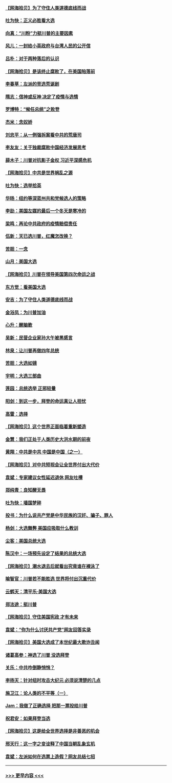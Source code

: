 #### [【网海拾贝】为了守住人类道德底线而战](../pages/nsc993/n12562542.md?t=11201251) 
#### [吐为快：正义必胜看大选](../pages/nsc993/n12561967.md?t=11201251) 
#### [向真：“川粉”力挺川普的主要因素](../pages/nsc993/n12560774.md?t=11201251) 
#### [风儿：一封给小英政府与台湾人民的公开信](../pages/nsc993/n12560581.md?t=11201251) 
#### [吕朴：对于两种落后的认识](../pages/nsc993/n12560492.md?t=11201251) 
#### [【网海拾贝】是该终止腐败了，在美国陷落前](../pages/nsc993/n12559936.md?t=11201251) 
#### [李春草：左派的竞选荒诞剧](../pages/nsc993/n12558380.md?t=11201251) 
#### [隋志：信神或反神 决定了疫情与选情](../pages/nsc993/n12558255.md?t=11201251) 
#### [罗博特：“候任总统”之败登](../pages/nsc993/n12558189.md?t=11201251) 
#### [杰米：念奴娇](../pages/nsc993/n12558174.md?t=11201251) 
#### [刘忠平：从一例强拆案看中共的荒唐司](../pages/nsc993/n12558036.md?t=11201251) 
#### [李友友：关于独裁腐败中国经济发展思考](../pages/nsc993/n12558004.md?t=11201251) 
#### [薛木子：川普对抗影子金权 习近平深感危机](../pages/nsc993/n12557342.md?t=11201251) 
#### [【网海拾贝】中共是世界祸乱之源](../pages/nsc993/n12555353.md?t=11201251) 
#### [吐为快：选举拾英](../pages/nsc993/n12555041.md?t=11201251) 
#### [华旸：纽约等深蓝州共和党候选人的策略](../pages/nsc993/n12554309.md?t=11201251) 
#### [李劼：美国左媒的最后一个冬天是寒冷的](../pages/nsc993/n12552947.md?t=11201251) 
#### [梁鸣：再论中共政府的疫情赔偿责任](../pages/nsc993/n12553012.md?t=11201251) 
#### [伍新：天已选川普，红魔怎改换？](../pages/nsc993/n12552970.md?t=11201251) 
#### [苦胆：一念](../pages/nsc993/n12552957.md?t=11201251) 
#### [山月：美国大选](../pages/nsc993/n12552446.md?t=11201251) 
#### [【网海拾贝】川普在领导美国第四次命运之战](../pages/nsc993/n12551973.md?t=11201251) 
#### [东方觉：看美国大选](../pages/nsc993/n12551647.md?t=11201251) 
#### [安吉：为了守住人类道德底线而战](../pages/nsc993/n12551111.md?t=11201251) 
#### [金浴凤：为川普加油](../pages/nsc993/n12551085.md?t=11201251) 
#### [心升：醒脑歌](../pages/nsc993/n12550984.md?t=11201251) 
#### [吴新：民营企业家孙大午被黑感言](../pages/nsc993/n12550656.md?t=11201251) 
#### [林泉：让川普再做四年总统](../pages/nsc993/n12550640.md?t=11201251) 
#### [苦胆：大选如镜](../pages/nsc993/n12550630.md?t=11201251) 
#### [宇明：大选三部曲](../pages/nsc993/n12550603.md?t=11201251) 
#### [莲园：总统选举 正邪较量](../pages/nsc993/n12550594.md?t=11201251) 
#### [阳剑：到这一步，拜登的命运真让人担忧](../pages/nsc993/n12549093.md?t=11201251) 
#### [高雷：选择](../pages/nsc993/n12549087.md?t=11201251) 
#### [【网海拾贝】这个世界正面临着重新塑造](../pages/nsc993/n12548326.md?t=11201251) 
#### [金慧：我们正处于人类历史大洪水期的前夜](../pages/nsc993/n12547914.md?t=11201251) 
#### [黄翔：中共是中共 中国是中国（之一）](../pages/nsc993/n12547576.md?t=11201251) 
#### [【网海拾贝】对中共短视会让全世界付出大代价](../pages/nsc993/n12546043.md?t=11201251) 
#### [袁斌：专家建议女性延迟退休 网友吐槽](../pages/nsc993/n12545424.md?t=11201251) 
#### [郑纯青：良知醒无畏](../pages/nsc993/n12545394.md?t=11201251) 
#### [吐为快：墙国梦碎](../pages/nsc993/n12545309.md?t=11201251) 
#### [投书：为什么说共产党是中华民族的汉奸、骗子、罪人](../pages/nsc993/n12545089.md?t=11201251) 
#### [杨剑：大选舞弊 美国应吸取什么教训](../pages/nsc993/n12543937.md?t=11201251) 
#### [尘客：美国总统大选](../pages/nsc993/n12543828.md?t=11201251) 
#### [陈汉中：一场预先设定了结果的总统大选](../pages/nsc993/n12543564.md?t=11201251) 
#### [【网海拾贝】潮水退去后就看出究竟谁在裸泳了](../pages/nsc993/n12543321.md?t=11201251) 
#### [喻智官：川普若不能胜选 世界将付出沉重代价](../pages/nsc993/n12541352.md?t=11201251) 
#### [云鹤天：清平乐‧美国大选](../pages/nsc993/n12540916.md?t=11201251) 
#### [郑法途：挺川普](../pages/nsc993/n12540898.md?t=11201251) 
#### [【网海拾贝】守住美国宪政 才有未来](../pages/nsc993/n12540423.md?t=11201251) 
#### [袁斌：“你为什么讨厌共产党”网友回答实录](../pages/nsc993/n12540208.md?t=11201251) 
#### [【网海拾贝】美国大选成了本世纪最大欺诈丑闻](../pages/nsc993/n12538029.md?t=11201251) 
#### [诸葛高参：神选了川普 没选拜登](../pages/nsc993/n12537664.md?t=11201251) 
#### [关乐：中共咋倒静悄悄？](../pages/nsc993/n12537615.md?t=11201251) 
#### [李扬天：针对纽时攻击大纪元 必须说清楚的几点](../pages/nsc993/n12536001.md?t=11201251) 
#### [施卫江：论人类的不平等（一）](../pages/nsc993/n12535700.md?t=11201251) 
#### [Jam：我做了正确选择 把那一票投给川普](../pages/nsc993/n12535743.md?t=11201251) 
#### [祝君安：如果拜登当选](../pages/nsc993/n12535726.md?t=11201251) 
#### [【网海拾贝】这是给全世界选择是非善恶的机会](../pages/nsc993/n12535061.md?t=11201251) 
#### [邢天行：这一字之变诠释了中国当朝乱象玄机](../pages/nsc993/n12533446.md?t=11201251) 
#### [袁斌：左派如何在选票上造假？网友总结七招](../pages/nsc993/n12533180.md?t=11201251) 

----
#### [ >>> 更早内容 <<< ](../indexes/nsc993-earlier.md)
